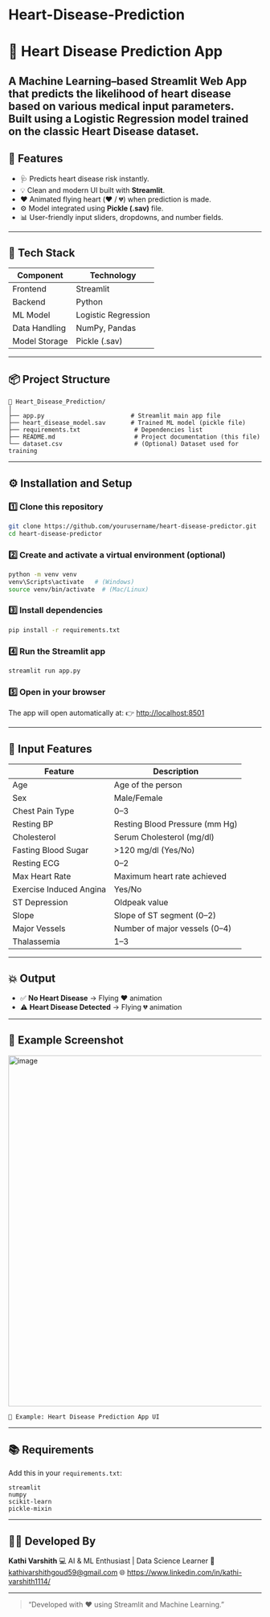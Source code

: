 # Heart-Disease-Prediction
# 💓 Heart Disease Prediction App
A **Machine Learning–based Streamlit Web App** that predicts the likelihood of heart disease based on various medical input parameters.  
Built using a **Logistic Regression model** trained on the classic Heart Disease dataset.
---
## 🚀 Features
- 🩺 Predicts heart disease risk instantly.  
- 💡 Clean and modern UI built with **Streamlit**.  
- ❤️ Animated flying heart (❤️ / 💔) when prediction is made.  
- ⚙️ Model integrated using **Pickle (.sav)** file.  
- 📊 User-friendly input sliders, dropdowns, and number fields.  
---
## 🧠 Tech Stack
| Component | Technology |
|------------|-------------|
| Frontend | Streamlit |
| Backend | Python |
| ML Model | Logistic Regression |
| Data Handling | NumPy, Pandas |
| Model Storage | Pickle (.sav) |

---
## 📦 Project Structure
```
📁 Heart_Disease_Prediction/
│
├── app.py                        # Streamlit main app file
├── heart_disease_model.sav       # Trained ML model (pickle file)
├── requirements.txt               # Dependencies list
├── README.md                      # Project documentation (this file)
└── dataset.csv                    # (Optional) Dataset used for training

````

---

## ⚙️ Installation and Setup
### 1️⃣ Clone this repository
```bash
git clone https://github.com/yourusername/heart-disease-predictor.git
cd heart-disease-predictor
````
### 2️⃣ Create and activate a virtual environment (optional)

```bash
python -m venv venv
venv\Scripts\activate   # (Windows)
source venv/bin/activate  # (Mac/Linux)
```
### 3️⃣ Install dependencies

```bash
pip install -r requirements.txt
```
### 4️⃣ Run the Streamlit app

```bash
streamlit run app.py
```

### 5️⃣ Open in your browser

The app will open automatically at:
👉 [http://localhost:8501](http://localhost:8501)

---
## 🧩 Input Features

| Feature                 | Description                    |
| ----------------------- | ------------------------------ |
| Age                     | Age of the person              |
| Sex                     | Male/Female                    |
| Chest Pain Type         | 0–3                            |
| Resting BP              | Resting Blood Pressure (mm Hg) |
| Cholesterol             | Serum Cholesterol (mg/dl)      |
| Fasting Blood Sugar     | >120 mg/dl (Yes/No)            |
| Resting ECG             | 0–2                            |
| Max Heart Rate          | Maximum heart rate achieved    |
| Exercise Induced Angina | Yes/No                         |
| ST Depression           | Oldpeak value                  |
| Slope                   | Slope of ST segment (0–2)      |
| Major Vessels           | Number of major vessels (0–4)  |
| Thalassemia             | 1–3                            |

---

## 💥 Output

* ✅ **No Heart Disease** → Flying ❤️ animation
* ⚠️ **Heart Disease Detected** → Flying 💔 animation

---

## 🧪 Example Screenshot

<img width="567" height="699" alt="image" src="https://github.com/user-attachments/assets/463fc9a7-c96f-4c7c-b6a6-56b5a48e6d32" />


```
📸 Example: Heart Disease Prediction App UI
```

---

## 📚 Requirements

Add this in your `requirements.txt`:

```text
streamlit
numpy
scikit-learn
pickle-mixin
```

---

## 👨‍💻 Developed By

**Kathi Varshith**
💻 AI & ML Enthusiast | Data Science Learner
📧 kathivarshithgoud59@gmail.com
🌐 https://www.linkedin.com/in/kathi-varshith1114/

---

> “Developed with ❤️ using Streamlit and Machine Learning.”


